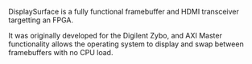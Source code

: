 DisplaySurface is a fully functional framebuffer and HDMI transceiver targetting an FPGA.

It was originally developed for the Digilent Zybo, and AXI Master functionality allows
the operating system to display and swap between framebuffers with no CPU load.

